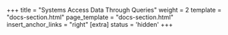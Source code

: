 +++
title = "Systems Access Data Through Queries"
weight = 2
template = "docs-section.html"
page_template = "docs-section.html"
insert_anchor_links = "right"
[extra]
status = 'hidden'
+++
